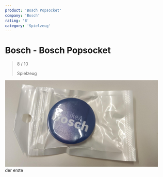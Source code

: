 ```yaml
---
product: 'Bosch Popsocket'
company: 'Bosch'
rating: '8'
category: 'Spielzeug'
---
```


# Bosch - Bosch Popsocket
>
> 8 / 10
>
> Spielzeug

![Bosch Popsocket](./assets/bosch-bosch-popsocket-c2661253-b777-4806-a2ef-c59e19b409ed.jpg)
der erste
